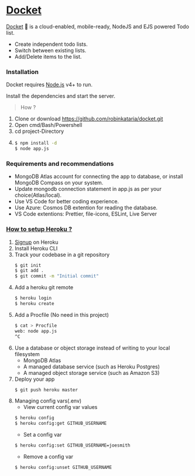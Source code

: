 # [Docket](https://mydocket.herokuapp.com/)

[Docket](https://mydocket.herokuapp.com/) 📝 is a cloud-enabled, mobile-ready, NodeJS and EJS powered Todo list.
- Create independent todo lists.
- Switch between existing lists.
- Add/Delete items to the list.

### Installation

Docket requires [Node.js](https://nodejs.org/) v4+ to run.

Install the dependencies and start the server.

> How ?
1. Clone or download https://github.com/robinkataria/docket.git
2. Open cmd/Bash/Powershell
3. cd project-Directory 
4.  ```sh
    $ npm install -d
    $ node app.js
    ```
### Requirements and recommendations

- MongoDB Atlas account for connecting the app to database, or install MongoDB Compass on your system.
- Update mongodb connection statement in app.js as per your choice(Atlas/local).
- Use VS Code for better coding experience.
- Use Azure: Cosmos DB extention for reading the database.
- VS Code extentions: Prettier, file-icons, ESLint, Live Server

### [How to setup Heroku ?](https://devcenter.heroku.com/articles/preparing-a-codebase-for-heroku-deployment)
1. [Signup](https://signup.heroku.com/) on Heroku 
2. Install Heroku CLI
3. Track your codebase in a git repository
    ```sh
    $ git init
    $ git add .
    $ git commit -m "Initial commit"
    ```
4. Add a heroku git remote
    ```sh
    $ heroku login
    $ heroku create
    ```
5. Add a Procfile (No need in this project)
    ```sh
    $ cat > Procfile
    web: node app.js
    ^C
    ```
6. Use a database or object storage instead of writing to your local filesystem
    - MongoDB Atlas
    - A managed database service (such as Heroku Postgres)
    - A managed object storage service (such as Amazon S3)
7. Deploy your app
    ```sh
    $ git push heroku master
    ```
8. Managing config vars(.env)
    - View current config var values
    ```sh
    $ heroku config
    $ heroku config:get GITHUB_USERNAME
    ```
    - Set a config var
    ```sh
    $ heroku config:set GITHUB_USERNAME=joesmith
    ```
    - Remove a config var
    ```sh
    $ heroku config:unset GITHUB_USERNAME
    ```
